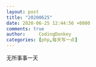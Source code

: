 ```yaml
---
layout: post
title: "20200625"
date: 2020-06-25 12:44:56 +0800
comments: true
author:     CodingDonkey
categories: [php,每天写一点]
---
```


无所事事一天

